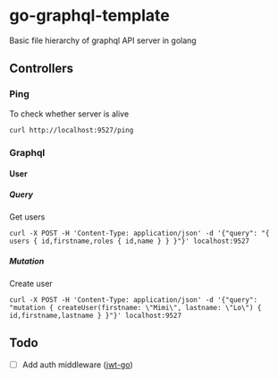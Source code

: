 # go-graphql-template

Basic file hierarchy of graphql API server in golang

## Controllers

### Ping

To check whether server is alive

```
curl http://localhost:9527/ping
```

### Graphql

#### User

##### Query

Get users

```
curl -X POST -H 'Content-Type: application/json' -d '{"query": "{ users { id,firstname,roles { id,name } } }"}' localhost:9527
```

##### Mutation

Create user

```
curl -X POST -H 'Content-Type: application/json' -d '{"query": "mutation { createUser(firstname: \"Mimi\", lastname: \"Lo\") { id,firstname,lastname } }"}' localhost:9527
```

## Todo

- [ ] Add auth middleware ([jwt-go](https://github.com/dgrijalva/jwt-go))
